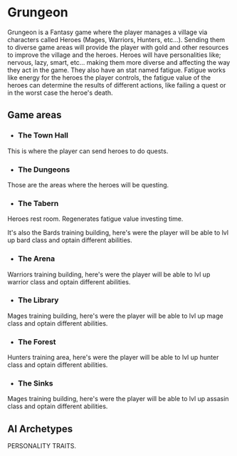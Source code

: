 # Grungeon

Grungeon is a Fantasy game where the player manages a village via characters called Heroes (Mages, Warriors, Hunters, etc...). Sending them to diverse game areas will provide the player with gold and other resources to improve the village and the heroes. Heroes will have personalities like; nervous, lazy, smart, etc... making them more diverse and affecting the way they act in the game. They also have an stat named fatigue. Fatigue works like energy for the heroes the player controls, the fatigue value of the heroes can determine the results of different actions, like failing a quest or in the worst case the heroe's death.

## Game areas

* ### The Town Hall

This is where the player can send heroes to do quests.

* ### The Dungeons

Those are the areas where the heroes will be questing.

* ### The Tabern

Heroes rest room. Regenerates fatigue value investing time.

It's also the Bards training building, here's were the player will be able to lvl up bard class and optain different abilities.

* ### The Arena

Warriors training building, here's were the player will be able to lvl up warrior class and optain different abilities.

* ### The Library

Mages training building, here's were the player will be able to lvl up mage class and optain different abilities.

* ### The Forest

Hunters training area, here's were the player will be able to lvl up hunter class and optain different abilities.

* ### The Sinks

Mages training building, here's were the player will be able to lvl up assasin class and optain different abilities.

## AI Archetypes

PERSONALITY TRAITS.
